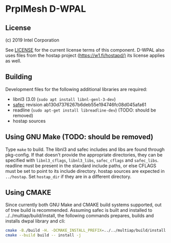 # PrplMesh D-WPAL

## License

(c) 2019 Intel Corporation

See [LICENSE](LICENSE) for the current license terms of this component.
D-WPAL also uses files from the hostap project (<https://w1.fi/hostapd/)> its license applies as well.

## Building

Development files for the following additional libraries are required:

* libnl3 (3.0) (`sudo apt install libnl-genl-3-dev`)
* [safec](https://github.com/rurban/safeclib) revision ab130d7376267b6deb55e194746fc08d045afa61
* readline (`sudo apt-get install libreadline-dev`) (TODO: should be removed)
* hostap sources

## Using GNU Make (TODO: should be removed)

Type `make` to build. The libnl3 and safec includes and libs are found through pkg-config.
If that doesn't provide the appropriate directories, they can be
specified with `libnl3_cflags`, `libnl3_libs`, `safec_cflags` and `safec_libs`.
readline must be present in the standard include paths, or else CFLAGS must be
set to point to its include directory. hostap sources are expected in
`../hostap`. Set `hostap_dir` if they are in a different directory.

## Using CMAKE

Since currently both GNU Make and CMAKE build systems supported, out of tree build is recommended.
Assuming safec is built and installed to ../../multiap/build/install, the following commands prepares, builds and installs
dwpal library and cli:

```bash
cmake -B./build -H. -DCMAKE_INSTALL_PREFIX=../../multiap/build/install
cmake --build build -- install -j
```